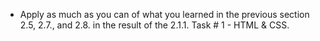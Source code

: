 * Apply as much as you can of what you learned in the previous section 2.5, 2.7., and 2.8. in the result of the 2.1.1. Task # 1 - HTML & CSS.
